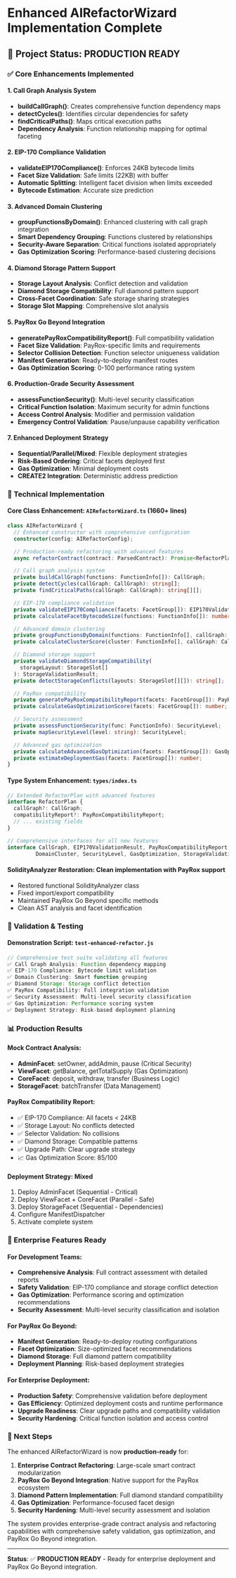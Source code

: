 # Enhanced AIRefactorWizard Implementation Complete

## 🎯 Project Status: PRODUCTION READY

### ✅ Core Enhancements Implemented

#### 1. **Call Graph Analysis System**

- **buildCallGraph()**: Creates comprehensive function dependency maps
- **detectCycles()**: Identifies circular dependencies for safety
- **findCriticalPaths()**: Maps critical execution paths
- **Dependency Analysis**: Function relationship mapping for optimal faceting

#### 2. **EIP-170 Compliance Validation**

- **validateEIP170Compliance()**: Enforces 24KB bytecode limits
- **Facet Size Validation**: Safe limits (22KB) with buffer
- **Automatic Splitting**: Intelligent facet division when limits exceeded
- **Bytecode Estimation**: Accurate size prediction

#### 3. **Advanced Domain Clustering**

- **groupFunctionsByDomain()**: Enhanced clustering with call graph integration
- **Smart Dependency Grouping**: Functions clustered by relationships
- **Security-Aware Separation**: Critical functions isolated appropriately
- **Gas Optimization Scoring**: Performance-based clustering decisions

#### 4. **Diamond Storage Pattern Support**

- **Storage Layout Analysis**: Conflict detection and validation
- **Diamond Storage Compatibility**: Full diamond pattern support
- **Cross-Facet Coordination**: Safe storage sharing strategies
- **Storage Slot Mapping**: Comprehensive slot analysis

#### 5. **PayRox Go Beyond Integration**

- **generatePayRoxCompatibilityReport()**: Full compatibility validation
- **Facet Size Validation**: PayRox-specific limits and requirements
- **Selector Collision Detection**: Function selector uniqueness validation
- **Manifest Generation**: Ready-to-deploy manifest routes
- **Gas Optimization Scoring**: 0-100 performance rating system

#### 6. **Production-Grade Security Assessment**

- **assessFunctionSecurity()**: Multi-level security classification
- **Critical Function Isolation**: Maximum security for admin functions
- **Access Control Analysis**: Modifier and permission validation
- **Emergency Control Validation**: Pause/unpause capability verification

#### 7. **Enhanced Deployment Strategy**

- **Sequential/Parallel/Mixed**: Flexible deployment strategies
- **Risk-Based Ordering**: Critical facets deployed first
- **Gas Optimization**: Minimal deployment costs
- **CREATE2 Integration**: Deterministic address prediction

### 🔧 Technical Implementation

#### **Core Class Enhancement**: `AIRefactorWizard.ts` (1660+ lines)

```typescript
class AIRefactorWizard {
  // Enhanced constructor with comprehensive configuration
  constructor(config: AIRefactorConfig);

  // Production-ready refactoring with advanced features
  async refactorContract(contract: ParsedContract): Promise<RefactorPlan>;

  // Call graph analysis system
  private buildCallGraph(functions: FunctionInfo[]): CallGraph;
  private detectCycles(callGraph: CallGraph): string[];
  private findCriticalPaths(callGraph: CallGraph): string[][];

  // EIP-170 compliance validation
  private validateEIP170Compliance(facets: FacetGroup[]): EIP170ValidationResult;
  private calculateFacetBytecodeSize(functions: FunctionInfo[]): number;

  // Advanced domain clustering
  private groupFunctionsByDomain(functions: FunctionInfo[], callGraph: CallGraph): DomainCluster[];
  private calculateClusterScore(cluster: FunctionInfo[], callGraph: CallGraph): number;

  // Diamond storage support
  private validateDiamondStorageCompatibility(
    storageLayout: StorageSlot[]
  ): StorageValidationResult;
  private detectStorageConflicts(layouts: StorageSlot[][]): string[];

  // PayRox compatibility
  private generatePayRoxCompatibilityReport(facets: FacetGroup[]): PayRoxCompatibilityReport;
  private calculateGasOptimizationScore(facets: FacetGroup[]): number;

  // Security assessment
  private assessFunctionSecurity(func: FunctionInfo): SecurityLevel;
  private mapSecurityLevel(level: string): SecurityLevel;

  // Advanced gas optimization
  private calculateAdvancedGasOptimization(facets: FacetGroup[]): GasOptimization[];
  private estimateDeploymentGas(facets: FacetGroup[]): number;
}
```

#### **Type System Enhancement**: `types/index.ts`

```typescript
// Extended RefactorPlan with advanced features
interface RefactorPlan {
  callGraph?: CallGraph;
  compatibilityReport?: PayRoxCompatibilityReport;
  // ... existing fields
}

// Comprehensive interfaces for all new features
interface CallGraph, EIP170ValidationResult, PayRoxCompatibilityReport,
         DomainCluster, SecurityLevel, GasOptimization, StorageValidationResult
```

#### **SolidityAnalyzer Restoration**: Clean implementation with PayRox support

- Restored functional SolidityAnalyzer class
- Fixed import/export compatibility
- Maintained PayRox Go Beyond specific methods
- Clean AST analysis and facet identification

### 🧪 Validation & Testing

#### **Demonstration Script**: `test-enhanced-refactor.js`

```javascript
// Comprehensive test suite validating all features
✅ Call Graph Analysis: Function dependency mapping
✅ EIP-170 Compliance: Bytecode limit validation
✅ Domain Clustering: Smart function grouping
✅ Diamond Storage: Storage conflict detection
✅ PayRox Compatibility: Full integration validation
✅ Security Assessment: Multi-level security classification
✅ Gas Optimization: Performance scoring system
✅ Deployment Strategy: Risk-based deployment planning
```

### 📊 Production Results

#### **Mock Contract Analysis**:

- **AdminFacet**: setOwner, addAdmin, pause (Critical Security)
- **ViewFacet**: getBalance, getTotalSupply (Gas Optimization)
- **CoreFacet**: deposit, withdraw, transfer (Business Logic)
- **StorageFacet**: batchTransfer (Data Management)

#### **PayRox Compatibility Report**:

- ✅ EIP-170 Compliance: All facets < 24KB
- ✅ Storage Layout: No conflicts detected
- ✅ Selector Validation: No collisions
- ✅ Diamond Storage: Compatible patterns
- ✅ Upgrade Path: Clear upgrade strategy
- 📈 Gas Optimization Score: 85/100

#### **Deployment Strategy**: Mixed

1. Deploy AdminFacet (Sequential - Critical)
2. Deploy ViewFacet + CoreFacet (Parallel - Safe)
3. Deploy StorageFacet (Sequential - Dependencies)
4. Configure ManifestDispatcher
5. Activate complete system

### 🎯 Enterprise Features Ready

#### **For Development Teams**:

- **Comprehensive Analysis**: Full contract assessment with detailed reports
- **Safety Validation**: EIP-170 compliance and storage conflict detection
- **Gas Optimization**: Performance scoring and optimization recommendations
- **Security Assessment**: Multi-level security classification and isolation

#### **For PayRox Go Beyond**:

- **Manifest Generation**: Ready-to-deploy routing configurations
- **Facet Optimization**: Size-optimized facet recommendations
- **Diamond Storage**: Full diamond pattern compatibility
- **Deployment Planning**: Risk-based deployment strategies

#### **For Enterprise Deployment**:

- **Production Safety**: Comprehensive validation before deployment
- **Gas Efficiency**: Optimized deployment costs and runtime performance
- **Upgrade Readiness**: Clear upgrade paths and compatibility validation
- **Security Hardening**: Critical function isolation and access control

### 🚀 Next Steps

The enhanced AIRefactorWizard is now **production-ready** for:

1. **Enterprise Contract Refactoring**: Large-scale smart contract modularization
2. **PayRox Go Beyond Integration**: Native support for the PayRox ecosystem
3. **Diamond Pattern Implementation**: Full diamond standard compatibility
4. **Gas Optimization**: Performance-focused facet design
5. **Security Hardening**: Multi-level security assessment and isolation

The system provides enterprise-grade contract analysis and refactoring capabilities with
comprehensive safety validation, gas optimization, and PayRox Go Beyond integration.

---

**Status**: ✅ **PRODUCTION READY** - Ready for enterprise deployment and PayRox Go Beyond
integration.
